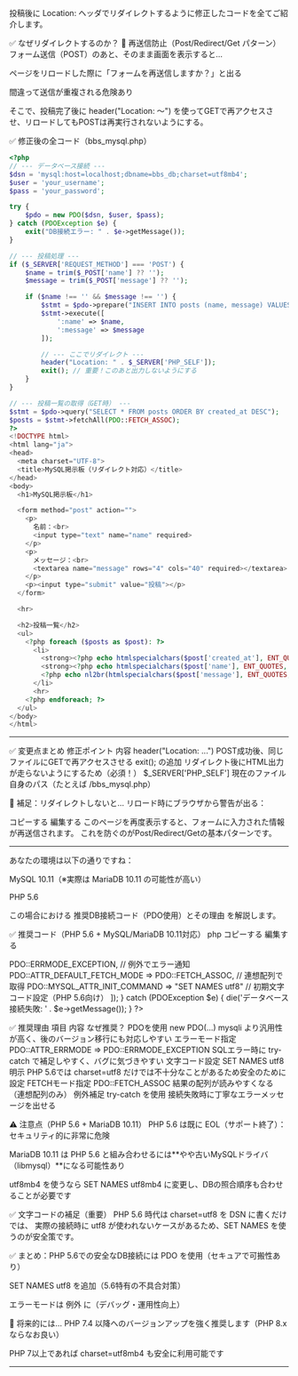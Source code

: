 投稿後に Location: ヘッダでリダイレクトするように修正したコードを全てご紹介します。

✅ なぜリダイレクトするのか？
🔁 再送信防止（Post/Redirect/Get パターン）
フォーム送信（POST）のあと、そのまま画面を表示すると…

ページをリロードした際に「フォームを再送信しますか？」と出る

間違って送信が重複される危険あり

そこで、投稿完了後に header("Location: ～") を使ってGETで再アクセスさせ、リロードしてもPOSTは再実行されないようにする。

✅ 修正後の全コード（bbs_mysql.php）
```php
<?php
// --- データベース接続 ---
$dsn = 'mysql:host=localhost;dbname=bbs_db;charset=utf8mb4';
$user = 'your_username';
$pass = 'your_password';

try {
    $pdo = new PDO($dsn, $user, $pass);
} catch (PDOException $e) {
    exit("DB接続エラー: " . $e->getMessage());
}

// --- 投稿処理 ---
if ($_SERVER['REQUEST_METHOD'] === 'POST') {
    $name = trim($_POST['name'] ?? '');
    $message = trim($_POST['message'] ?? '');

    if ($name !== '' && $message !== '') {
        $stmt = $pdo->prepare("INSERT INTO posts (name, message) VALUES (:name, :message)");
        $stmt->execute([
            ':name' => $name,
            ':message' => $message
        ]);

        // --- ここでリダイレクト ---
        header("Location: " . $_SERVER['PHP_SELF']);
        exit(); // 重要！このあと出力しないようにする
    }
}

// --- 投稿一覧の取得（GET時） ---
$stmt = $pdo->query("SELECT * FROM posts ORDER BY created_at DESC");
$posts = $stmt->fetchAll(PDO::FETCH_ASSOC);
?>
<!DOCTYPE html>
<html lang="ja">
<head>
  <meta charset="UTF-8">
  <title>MySQL掲示板（リダイレクト対応）</title>
</head>
<body>
  <h1>MySQL掲示板</h1>

  <form method="post" action="">
    <p>
      名前：<br>
      <input type="text" name="name" required>
    </p>
    <p>
      メッセージ：<br>
      <textarea name="message" rows="4" cols="40" required></textarea>
    </p>
    <p><input type="submit" value="投稿"></p>
  </form>

  <hr>

  <h2>投稿一覧</h2>
  <ul>
    <?php foreach ($posts as $post): ?>
      <li>
        <strong><?php echo htmlspecialchars($post['created_at'], ENT_QUOTES, 'UTF-8'); ?></strong><br>
        <strong><?php echo htmlspecialchars($post['name'], ENT_QUOTES, 'UTF-8'); ?>：</strong>
        <?php echo nl2br(htmlspecialchars($post['message'], ENT_QUOTES, 'UTF-8')); ?>
      </li>
      <hr>
    <?php endforeach; ?>
  </ul>
</body>
</html>
```
---
✅ 変更点まとめ
修正ポイント	内容
header("Location: ...")	POST成功後、同じファイルにGETで再アクセスさせる
exit(); の追加	リダイレクト後にHTML出力が走らないようにするため（必須！）
$_SERVER['PHP_SELF']	現在のファイル自身のパス（たとえば /bbs_mysql.php）

📌 補足：リダイレクトしないと…
リロード時にブラウザから警告が出る：

コピーする
編集する
このページを再度表示すると、フォームに入力された情報が再送信されます。
これを防ぐのがPost/Redirect/Getの基本パターンです。

---

あなたの環境は以下の通りですね：

MySQL 10.11（※実際は MariaDB 10.11 の可能性が高い）

PHP 5.6

この場合における 推奨DB接続コード（PDO使用）とその理由 を解説します。

✅ 推奨コード（PHP 5.6 + MySQL/MariaDB 10.11対応）
php
コピーする
編集する
<?php
$dsn = 'mysql:host=localhost;dbname=your_db_name;charset=utf8';
$user = 'your_username';
$pass = 'your_password';

try {
    $pdo = new PDO($dsn, $user, $pass, [
        PDO::ATTR_ERRMODE => PDO::ERRMODE_EXCEPTION,         // 例外でエラー通知
        PDO::ATTR_DEFAULT_FETCH_MODE => PDO::FETCH_ASSOC,    // 連想配列で取得
        PDO::MYSQL_ATTR_INIT_COMMAND => "SET NAMES utf8"     // 初期文字コード設定（PHP 5.6向け）
    ]);
} catch (PDOException $e) {
    die('データベース接続失敗: ' . $e->getMessage());
}
?>
✅ 推奨理由
項目	内容	なぜ推奨？
PDOを使用	new PDO(...)	mysqli より汎用性が高く、後のバージョン移行にも対応しやすい
エラーモード指定	PDO::ATTR_ERRMODE => PDO::ERRMODE_EXCEPTION	SQLエラー時に try-catch で補足しやすく、バグに気づきやすい
文字コード設定	SET NAMES utf8 明示	PHP 5.6では charset=utf8 だけでは不十分なことがあるため安全のために設定
FETCHモード指定	PDO::FETCH_ASSOC	結果の配列が読みやすくなる（連想配列のみ）
例外補足	try-catch を使用	接続失敗時に丁寧なエラーメッセージを出せる

⚠ 注意点（PHP 5.6 + MariaDB 10.11）
PHP 5.6 は既に EOL（サポート終了）：セキュリティ的に非常に危険

MariaDB 10.11 は PHP 5.6 と組み合わせるには**やや古いMySQLドライバ（libmysql）**になる可能性あり

utf8mb4 を使うなら SET NAMES utf8mb4 に変更し、DBの照合順序も合わせることが必要です

✅ 文字コードの補足（重要）
PHP 5.6 時代は charset=utf8 を DSN に書くだけでは、
実際の接続時に utf8 が使われないケースがあるため、SET NAMES を使うのが安全策です。

✅ まとめ：PHP 5.6での安全なDB接続には
PDO を使用（セキュアで可搬性あり）

SET NAMES utf8 を追加（5.6特有の不具合対策）

エラーモードは 例外 に（デバッグ・運用性向上）

🔄 将来的には…
PHP 7.4 以降へのバージョンアップを強く推奨します（PHP 8.xならなお良い）

PHP 7以上であれば charset=utf8mb4 も安全に利用可能です

---

